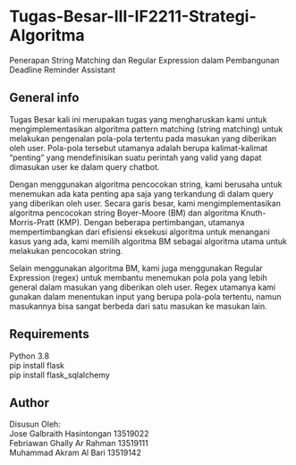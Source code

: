 # Tugas-Besar-III-IF2211-Strategi-Algoritma
Penerapan String Matching dan Regular Expression dalam Pembangunan Deadline Reminder Assistant

## General info
Tugas Besar kali ini merupakan tugas yang mengharuskan kami untuk mengimplementasikan algoritma pattern matching (string matching) untuk melakukan pengenalan pola-pola tertentu pada masukan yang diberikan oleh user. Pola-pola tersebut utamanya adalah berupa kalimat-kalimat “penting” yang mendefinisikan suatu perintah yang valid yang dapat dimasukan user ke dalam query chatbot.

Dengan menggunakan algoritma pencocokan string, kami berusaha untuk menemukan ada kata penting apa saja yang terkandung di dalam query yang diberikan oleh user. Secara garis besar, kami mengimplementasikan algoritma pencocokan string Boyer-Moore (BM) dan algoritma Knuth-Morris-Pratt (KMP). Dengan beberapa pertimbangan, utamanya mempertimbangkan dari efisiensi eksekusi algoritma untuk menangani kasus yang ada, kami memilih algoritma BM sebagai algoritma utama untuk melakukan pencocokan string.

Selain menggunakan algoritma BM, kami juga menggunakan Regular Expression (regex) untuk membantu menemukan pola pola yang lebih general dalam masukan yang diberikan oleh user. Regex utamanya kami gunakan dalam menentukan input yang berupa pola-pola tertentu, namun masukannya bisa sangat berbeda dari satu masukan ke masukan lain.


## Requirements
Python 3.8\
pip install flask\
pip install flask_sqlalchemy

## Author
Disusun Oleh:\
Jose Galbraith Hasintongan	13519022\
Febriawan Ghally Ar Rahman 	13519111\
Muhammad Akram Al Bari		13519142
